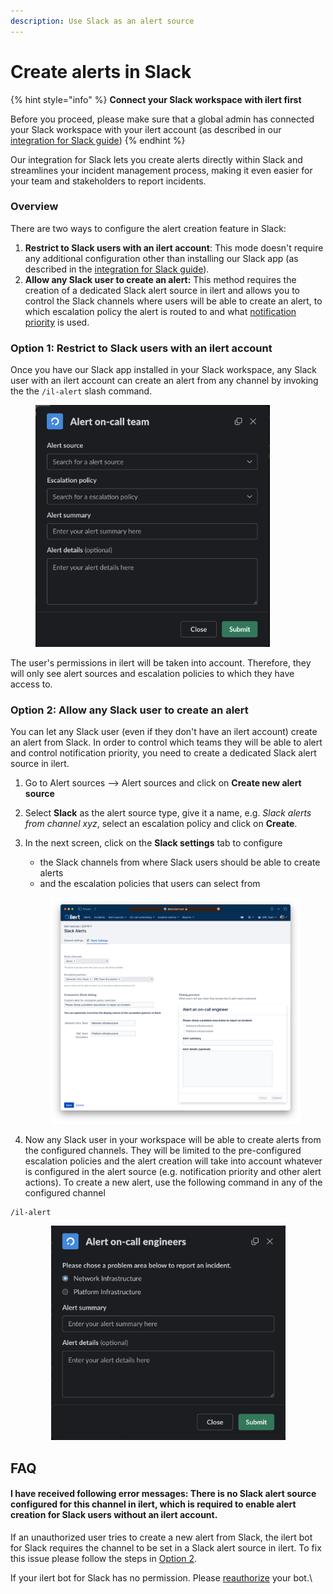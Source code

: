 ```yaml
---
description: Use Slack as an alert source
---
```


# Create alerts in Slack

{% hint style="info" %}
**Connect your Slack workspace with ilert first**

Before you proceed, please make sure that a global admin has connected your Slack workspace with your ilert account (as described in our [integration for Slack guide](./))
{% endhint %}

Our integration for Slack lets you create alerts directly within Slack and streamlines your incident management process, making it even easier for your team and stakeholders to report incidents.

### Overview

There are two ways to configure the alert creation feature in Slack:

1. **Restrict to Slack users with an ilert account**: This mode doesn't require any additional configuration other than installing our Slack app (as described in the [integration for Slack guide](./)).&#x20;
2. **Allow any Slack user to create an alert:** This method requires the creation of a dedicated Slack alert source in ilert and allows you to control the Slack channels where users will be able to create an alert, to which escalation policy the alert is routed to and what [notification priority](../../alerting/alert-sources.md#customise-your-alerts-with-notification-priority) is used.&#x20;

### Option 1: Restrict to Slack users with an ilert account

Once you have our Slack app installed in your Slack workspace, any Slack user with an ilert account can create an alert from any channel by invoking the the `/il-alert` slash command.

<figure><img src="../../.gitbook/assets/image (1) (1) (2).png" alt="" width="375"><figcaption></figcaption></figure>

The user's permissions in ilert will be taken into account. Therefore, they will only see alert sources and escalation policies to which they have access to.&#x20;

### Option 2: A**llow any Slack user to create an alert**

You can let any Slack user (even if they don't have an ilert account) create an alert from Slack. In order to control which teams they will be able to alert and control notification priority, you need to create a dedicated Slack alert source in ilert.

1. Go to Alert sources --> Alert sources and click on **Create new alert source**
2. Select **Slack** as the alert source type, give it a name, e.g. _Slack alerts from channel xyz_, select an escalation policy and click on **Create**.
3.  In the next screen, click on the **Slack settings** tab to configure

    * the Slack channels from where Slack users should be able to create alerts
    * and the escalation policies that users can select from





    <figure><img src="../../.gitbook/assets/Screenshot 2023-06-21 at 12.00.44.png" alt=""><figcaption></figcaption></figure>
4. Now any Slack user in your workspace will be able to create alerts from the configured channels. They will be limited to the pre-configured escalation policies and the alert creation will take into account whatever is configured in the alert source (e.g. notification priority and other alert actions). To create a new alert, use the following command in any of the configured channel&#x20;

```
/il-alert
```

<div align="center">

<figure><img src="../../.gitbook/assets/image (1) (6).png" alt="" width="375"><figcaption></figcaption></figure>

</div>

## FAQ

#### **I have received following error messages:** There is no Slack alert source configured for this channel in ilert, which is required to enable alert creation for Slack users without an ilert account.

If an unauthorized user tries to create a new alert from Slack, the ilert bot for Slack requires the channel to be set in a Slack alert source in ilert. To fix this issue please follow the steps in [Option 2](create-alerts-in-slack.md#option-2-allow-any-slack-user-to-create-an-alert).

If your ilert bot for Slack has no permission. Please [reauthorize](./#re-authorizing-your-slack-workspace) your bot.\
